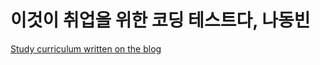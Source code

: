 # 이것이 취업을 위한 코딩 테스트다, 나동빈

[Study curriculum written on the blog](https://velog.io/@nezhitsya/series/코딩테스트)
